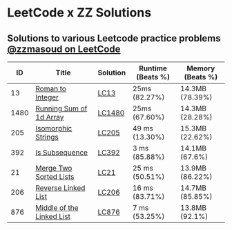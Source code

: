 # LeetCode x ZZ Solutions
Solutions to various Leetcode practice problems
<br>
[@zzmasoud on LeetCode](https://leetcode.com/zzmasoud/)
---

| ID | Title | Solution | Runtime (Beats %) | Memory (Beats %)
| ----------- | ----------- | ----------- | ----------- | ----------- |
| 13 | [Roman to Integer](https://leetcode.com/problems/roman-to-integer/) | [LC13](Solutions/LC13.swift) | 25ms (82.27%) | 14.3MB (78.39%) |
| 1480 | [Running Sum of 1d Array](https://leetcode.com/problems/running-sum-of-1d-array/) | [LC1480](Solutions/LC1480.Swift) | 25ms (67.60%) | 14.3MB (28.28%) |
| 205 | [Isomorphic Strings](https://leetcode.com/problems/isomorphic-strings/) | [LC205](Solutions/LC205.Swift) | 49 ms (13.30%) | 15.3MB (22.62%) |
| 392 | [Is Subsequence](https://leetcode.com/problems/s-subsequence/) | [LC392](Solutions/LC392.Swift) | 3 ms (85.88%) | 14.1MB (67.6%) |
| 21 | [Merge Two Sorted Lists](https://leetcode.com/problems/merge-two-sorted-lists/) | [LC21](Solutions/LC21.Swift) | 25 ms (50.51%) | 13.9MB (86.22%) |
| 206 | [Reverse Linked List](https://leetcode.com/problems/reverse-linked-list/) | [LC206](Solutions/LC206.Swift) | 16 ms (83.71%) | 14.7MB (85.85%) |
| 876 | [Middle of the Linked List](https://leetcode.com/problems/middle-of-the-linked-list/) | [LC876](Solutions/LC876.Swift) | 7 ms (53.25%) | 13.8MB (92.1%) |

